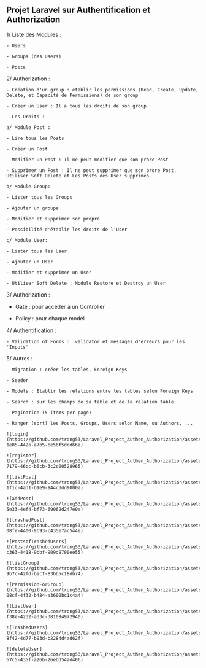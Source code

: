 ## Projet Laravel sur Authentification et Authorization

1/ Liste des Modules :

    - Users

    - Groups (des Users)

    - Posts 

2/ Authorization :

    - Création d'un group : établir les permissions (Read, Create, Update, Delete, et Capacité de Permissions) de son group

    - Créer un User : Il a tous les droits de son group

    - Les Droits :

    a/ Module Post :

    - Lire tous les Posts

    - Créer un Post

    - Modifier un Post : Il ne peut modifier que son prore Post

    - Supprimer un Post : Il ne peut supprimer que son prore Post. Utiliser Soft Delete et Les Posts des User supprimés.

    b/ Module Group:

    - Lister tous les Groups

    - Ajouter un groupe

    - Modifier et supprimer son propre

    - Possibilité d'établir les droits de l'User

    c/ Module User:

    - Lister tous les User

    - Ajouter un User

    - Modifier et supprimer un User

    - Utiliser Soft Delete : Module Restore et Destroy un User

3/ Authorization :

   - Gate : pour accéder à un Controller
  
   - Policy : pour chaque model

4/ Authentification :

    - Validation of Forms :  validator et messages d'erreurs pour les 'Inputs'

5/ Autres :

    - Migration : créer les tables, Foreign Keys

    - Seeder

    - Models : Etablir les relations entre les tables selon Foreign Keys

    - Search : sur les champs de sa table et de la relation table.

    - Pagination (5 items per page)

    - Ranger (sort) les Posts, Groups, Users selon Name, ou Authors, ...
    
    ![login](https://github.com/trong53/Laravel_Project_Authen_Authorization/assets/107623849/48d2816b-1e85-442e-a7b5-6e56f5dcd66a)

    ![register](https://github.com/trong53/Laravel_Project_Authen_Authorization/assets/107623849/677d4a73-7179-46cc-b6cb-3c2c00528965)

    ![listPost](https://github.com/trong53/Laravel_Project_Authen_Authorization/assets/107623849/86c48da7-1f1c-4ad1-b1e9-944c3dd9000a)

    ![addPost](https://github.com/trong53/Laravel_Project_Authen_Authorization/assets/107623849/7c95f465-5e33-4ef4-bf73-69062d247e0a)

    ![trashedPost](https://github.com/trong53/Laravel_Project_Authen_Authorization/assets/107623849/de71d088-08fe-4400-9b93-c435e7ac544e)

    ![PostsofTrashedUsers](https://github.com/trong53/Laravel_Project_Authen_Authorization/assets/107623849/1f453e33-c363-4418-9bbf-909d9700ee55)

    ![listGroup](https://github.com/trong53/Laravel_Project_Authen_Authorization/assets/107623849/a0616bc8-9b7c-42fd-bacf-83bb5c18db74)

    ![PermissionForGroup](https://github.com/trong53/Laravel_Project_Authen_Authorization/assets/107623849/d4f4d53a-08cf-4f32-b484-a3600bc1c4a4)

    ![ListUser](https://github.com/trong53/Laravel_Project_Authen_Authorization/assets/107623849/54256c50-f38e-4232-a33c-381084972940)

    ![TrashedUsers](https://github.com/trong53/Laravel_Project_Authen_Authorization/assets/107623849/f2ddca85-8f42-4d77-b93d-b2284d4ad62f)

    ![deleteUser](https://github.com/trong53/Laravel_Project_Authen_Authorization/assets/107623849/77d1378e-67c5-435f-a26b-26ebd54ad406)


    

